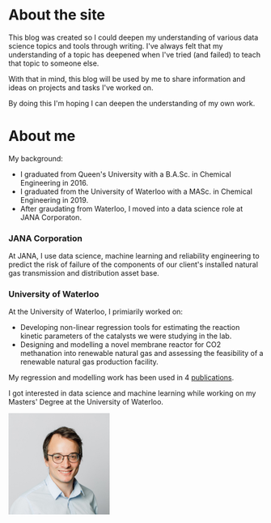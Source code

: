 # About the site

This blog was created so I could deepen my understanding of various data science topics and tools through writing. I've always felt that my understanding of a topic has deepened when I've tried (and failed) to teach that topic to someone else. 

With that in mind, this blog will be used by me to share information and ideas on projects and tasks I've worked on. 

By doing this I'm hoping I can deepen the understanding of my own work. 

# About me

My background:

* I graduated from Queen's University with a B.A.Sc. in Chemical Engineering in 2016.
* I graduated from the University of Waterloo with a MASc. in Chemical Engineering in 2019.
* After graudating from Waterloo, I moved into a data science role at JANA Corporaton.

### JANA Corporation
At JANA, I use data science, machine learning and reliability engineering to predict the risk of failure of the components of our client's installed natural gas transmission and distribution asset base.

### University of Waterloo

At the University of Waterloo, I primiarily worked on:

* Developing non-linear regression tools for estimating the reaction kinetic parameters of the catalysts we were studying in the lab.
* Designing and modelling a novel membrane reactor for CO2 methanation into renewable natural gas and assessing the feasibility of a renewable natural gas production facility.

My regression and modelling work has been used in 4 [publications](https://scholar.google.com/citations?user=J2R_w0UAAAAJ&hl=en).

I got interested in data science and machine learning while working on my Masters' Degree at the University of Waterloo.

<img src="images/robert.jpg" width="200" height="200" />